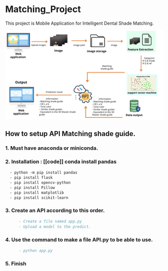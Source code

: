 # Matching_Project

This project is Mobile Application for Intelligent Dental Shade Matching.


![pic](Flowchart.jpg)  

## How to setup API Matching shade guide. 

### 1. Must have anaconda or miniconda.
### 2. Installation : [[code]] conda install pandas
      - python -m pip install pandas
      - pip install flask
      - pip install opencv-python
      - pip install Pillow
      - pip install matplotlib
      - pip install scikit-learn
      
### 3. Create an API according to this order.
```bibtex
      - Create a file named app.py 
      - Upload a model to the predict.
```
### 4. Use the command to make a file API.py to be able to use.
```bibtex
      - python app.py
```
### 5. Finish
